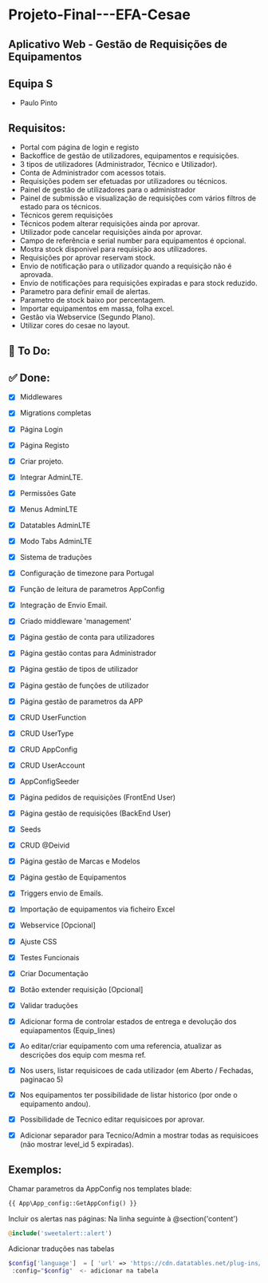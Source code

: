 # Projeto-Final---EFA-Cesae

## Aplicativo Web - Gestão de Requisições de Equipamentos

## Equipa S
 - Paulo Pinto

## Requisitos: 

- Portal com página de login e registo
- Backoffice de gestão de utilizadores, equipamentos e requisições.
- 3 tipos de utilizadores (Administrador, Técnico e Utilizador).
- Conta de Administrador com acessos totais.
- Requisições podem ser efetuadas por utilizadores ou técnicos.
- Painel de gestão de utilizadores para o administrador
- Painel de submissão e visualização de requisições com vários filtros de estado para os técnicos.
- Técnicos gerem requisições
- Técnicos podem alterar requisições ainda por aprovar.
- Utilizador pode cancelar requisições ainda por aprovar.
- Campo de referência e serial number para equipamentos é opcional.
- Mostra stock disponivel para requisição aos utilizadores.
- Requisições por aprovar reservam stock.
- Envio de notificação para o utilizador quando a requisição não é aprovada.
- Envio de notificações para requisições expiradas e para stock reduzido.
- Parametro para definir email de alertas.
- Parametro de stock baixo por percentagem.
- Importar equipamentos em massa, folha excel.
- Gestão via Webservice (Segundo Plano).
- Utilizar cores do cesae no layout.


## :rotating_light: To Do:



## :white_check_mark: Done:
- [x] Middlewares 
- [x] Migrations completas
- [x] Página Login
- [x] Página Registo
- [x] Criar projeto. 
- [x] Integrar AdminLTE. 
- [x] Permissões Gate 
- [x] Menus AdminLTE 
- [x] Datatables AdminLTE
- [x] Modo Tabs AdminLTE
- [x] Sistema de traduções
- [x] Configuração de timezone para Portugal
- [x] Função de leitura de parametros AppConfig 
- [x] Integração de Envio Email. 
- [x] Criado middleware 'management' 
- [x] Página gestão de conta para utilizadores 
- [x] Página gestão contas para Administrador 
- [x] Página gestão de tipos de utilizador 
- [x] Página gestão de funções de utilizador 
- [x] Página gestão de parametros da APP 
- [x] CRUD UserFunction 
- [x] CRUD UserType 
- [x] CRUD AppConfig
- [x] CRUD UserAccount
- [x] AppConfigSeeder
- [x] Página pedidos de requisições (FrontEnd User) 
- [x] Página gestão de requisições (BackEnd User) 
- [x] Seeds
- [X] CRUD @Deivid
- [x] Página gestão de Marcas e Modelos
- [x] Página gestão de Equipamentos
- [x] Triggers envio de Emails.
- [x] Importação de equipamentos via ficheiro Excel
- [x] Webservice [Opcional]
- [x] Ajuste CSS
- [x] Testes Funcionais
- [x] Criar Documentação
- [x] Botão extender requisição [Opcional]
- [x] Validar traduções
- [x] Adicionar forma de controlar estados de entrega e devolução dos equiapamentos (Equip_lines)
- [x] Ao editar/criar equipamento com uma referencia, atualizar as descrições dos equip com mesma ref.
- [x] Nos users, listar requisicoes de cada utilizador (em Aberto / Fechadas, paginacao 5)
- [x] Nos equipamentos ter possibilidade de listar historico (por onde o equipamento andou).
- [x] Possibilidade de Tecnico editar requisicoes por aprovar.
- [x] Adicionar separador para Tecnico/Admin a mostrar todas as requisicoes (não mostrar level_id 5 expiradas).




## Exemplos:
Chamar parametros da AppConfig nos templates blade:
```php
{{ App\App_config::GetAppConfig() }}
```

Incluir os alertas nas páginas:
Na linha seguinte à @section('content')

```php
@include('sweetalert::alert')
```

Adicionar traduções nas tabelas

```php
$config['language']  = [ 'url' => 'https://cdn.datatables.net/plug-ins/1.13.1/i18n/pt-PT.json' ];
 :config="$config"  <- adicionar na tabela
```



